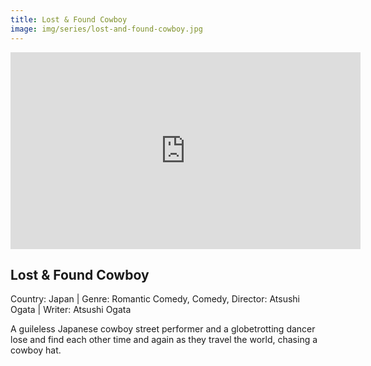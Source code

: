 ```yaml
---
title: Lost & Found Cowboy
image: img/series/lost-and-found-cowboy.jpg
---
```

<iframe width="560" height="315" src="https://vimeo.com/346070131" frameborder="0" allow="accelerometer; autoplay; encrypted-media; gyroscope; picture-in-picture" allowfullscreen></iframe>

## Lost & Found Cowboy
Country: Japan | Genre: Romantic Comedy, Comedy,
Director: Atsushi Ogata | Writer: Atsushi Ogata

A guileless Japanese cowboy street performer and a globetrotting dancer lose and find each other time and again as they travel the world, chasing a cowboy hat.